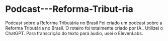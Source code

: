 # Podcast---Reforma-Tribut-ria
Podcast sobre a Reforma Tributária no Brasil
Foi criado um podcast sobre a Reforma Tributária no Brasil. O roteiro foi totalmente criado por IA.. Utilizei o ChatGPT.
Para transcrição do texto para áudio, usei o ElevenLabs.
